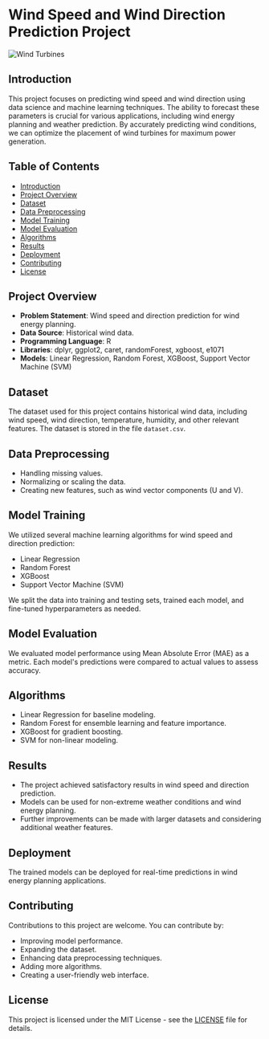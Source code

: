 # Wind Speed and Wind Direction Prediction Project

![Wind Turbines](wind_turbines.jpg)

## Introduction

This project focuses on predicting wind speed and wind direction using data science and machine learning techniques. The ability to forecast these parameters is crucial for various applications, including wind energy planning and weather prediction. By accurately predicting wind conditions, we can optimize the placement of wind turbines for maximum power generation.

## Table of Contents

- [Introduction](#introduction)
- [Project Overview](#project-overview)
- [Dataset](#dataset)
- [Data Preprocessing](#data-preprocessing)
- [Model Training](#model-training)
- [Model Evaluation](#model-evaluation)
- [Algorithms](#algorithms)
- [Results](#results)
- [Deployment](#deployment)
- [Contributing](#contributing)
- [License](#license)

## Project Overview

- **Problem Statement**: Wind speed and direction prediction for wind energy planning.
- **Data Source**: Historical wind data.
- **Programming Language**: R
- **Libraries**: dplyr, ggplot2, caret, randomForest, xgboost, e1071
- **Models**: Linear Regression, Random Forest, XGBoost, Support Vector Machine (SVM)

## Dataset

The dataset used for this project contains historical wind data, including wind speed, wind direction, temperature, humidity, and other relevant features. The dataset is stored in the file `dataset.csv`.

## Data Preprocessing

- Handling missing values.
- Normalizing or scaling the data.
- Creating new features, such as wind vector components (U and V).

## Model Training

We utilized several machine learning algorithms for wind speed and direction prediction:

- Linear Regression
- Random Forest
- XGBoost
- Support Vector Machine (SVM)

We split the data into training and testing sets, trained each model, and fine-tuned hyperparameters as needed.

## Model Evaluation

We evaluated model performance using Mean Absolute Error (MAE) as a metric. Each model's predictions were compared to actual values to assess accuracy.

## Algorithms

- Linear Regression for baseline modeling.
- Random Forest for ensemble learning and feature importance.
- XGBoost for gradient boosting.
- SVM for non-linear modeling.

## Results

- The project achieved satisfactory results in wind speed and direction prediction.
- Models can be used for non-extreme weather conditions and wind energy planning.
- Further improvements can be made with larger datasets and considering additional weather features.

## Deployment

The trained models can be deployed for real-time predictions in wind energy planning applications.

## Contributing

Contributions to this project are welcome. You can contribute by:

- Improving model performance.
- Expanding the dataset.
- Enhancing data preprocessing techniques.
- Adding more algorithms.
- Creating a user-friendly web interface.

## License

This project is licensed under the MIT License - see the [LICENSE](LICENSE) file for details.
